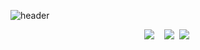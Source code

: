 ![header](https://capsule-render.vercel.app/api?type=venom&color=random&height=300&section=header&text=Welcome%20my%20github!&fontSize=90)
<div align="center">
  <img src="https://github-readme-stats.vercel.app/api?username=yuntasha&show_icons=true&theme=radical" />&nbsp&nbsp&nbsp
  <img src="https://github-readme-stats.vercel.app/api/top-langs/?username=yuntasha&layout=compact" />&nbsp
  <img src="http://mazassumnida.wtf/api/v2/generate_badge?boj=백준아이디)](https://solved.ac/jaljayo85/" />&nbsp
</div>
<!--
**yuntasha/yuntasha** is a ✨ _special_ ✨ repository because its `README.md` (this file) appears on your GitHub profile.

Here are some ideas to get you started:

- 🔭 I’m currently working on ...
- 🌱 I’m currently learning ...
- 👯 I’m looking to collaborate on ...
- 🤔 I’m looking for help with ...
- 💬 Ask me about ...
- 📫 How to reach me: ...
- 😄 Pronouns: ...
- ⚡ Fun fact: ...
-->
